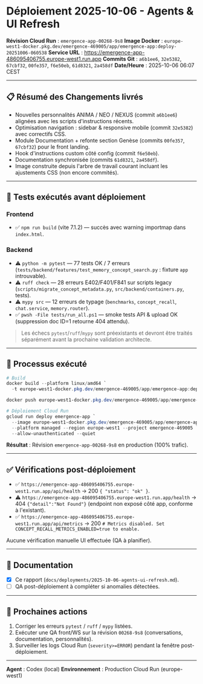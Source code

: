 # Déploiement 2025-10-06 - Agents & UI Refresh

**Révision Cloud Run** : `emergence-app-00268-9s8`
**Image Docker** : `europe-west1-docker.pkg.dev/emergence-469005/app/emergence-app:deploy-20251006-060538`
**Service URL** : https://emergence-app-486095406755.europe-west1.run.app
**Commits Git** : `a6b1ee6`, `32e5382`, `67cbf32`, `00fe357`, `f6e50eb`, `61d8321`, `2a458df`
**Date/Heure** : 2025-10-06 06:07 CEST

---

## 📋 Résumé des Changements livrés
- Nouvelles personnalités ANIMA / NEO / NEXUS (commit `a6b1ee6`) alignées avec les scripts d'instructions récents.
- Optimisation navigation : sidebar & responsive mobile (commit `32e5382`) avec correctifs CSS.
- Module Documentation + refonte section Genèse (commits `00fe357`, `67cbf32`) pour le front landing.
- Hook d'instructions custom côté config (commit `f6e50eb`).
- Documentation synchronisée (commits `61d8321`, `2a458df`).
- Image construite depuis l'arbre de travail courant incluant les ajustements CSS (non encore commités).

---

## 🧪 Tests exécutés avant déploiement

### Frontend
- ✅ `npm run build` (vite 7.1.2) — succès avec warning importmap dans `index.html`.

### Backend
- ⚠️ `python -m pytest` — 77 tests OK / 7 erreurs (`tests/backend/features/test_memory_concept_search.py` : fixture `app` introuvable).
- ⚠️ `ruff check` — 28 erreurs E402/F401/F841 sur scripts legacy (`scripts/migrate_concept_metadata.py`, `src/backend/containers.py`, tests).
- ⚠️ `mypy src` — 12 erreurs de typage (`benchmarks`, `concept_recall`, `chat.service`, `memory.router`).
- ✅ `pwsh -File tests/run_all.ps1` — smoke tests API & upload OK (suppression doc ID=1 retourne 404 attendu).

> Les échecs `pytest`/`ruff`/`mypy` sont préexistants et devront être traités séparément avant la prochaine validation architecte.

---

## 🚀 Processus exécuté
```powershell
# Build
docker build --platform linux/amd64 `
  -t europe-west1-docker.pkg.dev/emergence-469005/app/emergence-app:deploy-20251006-060538 .

docker push europe-west1-docker.pkg.dev/emergence-469005/app/emergence-app:deploy-20251006-060538

# Déploiement Cloud Run
gcloud run deploy emergence-app `
  --image europe-west1-docker.pkg.dev/emergence-469005/app/emergence-app:deploy-20251006-060538 `
  --platform managed --region europe-west1 --project emergence-469005 `
  --allow-unauthenticated --quiet
```

**Résultat** : Révision `emergence-app-00268-9s8` en production (100% trafic).

---

## ✅ Vérifications post-déploiement
- ✅ `https://emergence-app-486095406755.europe-west1.run.app/api/health` → 200 `{ "status": "ok" }`.
- ⚠️ `https://emergence-app-486095406755.europe-west1.run.app/health` → 404 `{"detail":"Not Found"}` (endpoint non exposé côté app, conforme à l'existant).
- ✅ `https://emergence-app-486095406755.europe-west1.run.app/api/metrics` → 200 `# Metrics disabled. Set CONCEPT_RECALL_METRICS_ENABLED=true to enable.`

Aucune vérification manuelle UI effectuée (QA à planifier).

---

## 📝 Documentation
- [x] Ce rapport (`docs/deployments/2025-10-06-agents-ui-refresh.md`).
- [ ] QA post-déploiement à compléter si anomalies détectées.

---

## 🎯 Prochaines actions
1. Corriger les erreurs `pytest` / `ruff` / `mypy` listées.
2. Exécuter une QA front/WS sur la révision `00268-9s8` (conversations, documentation, personnalités).
3. Surveiller les logs Cloud Run (`severity>=ERROR`) pendant la fenêtre post-déploiement.

---

**Agent** : Codex (local)
**Environnement** : Production Cloud Run (europe-west1)
